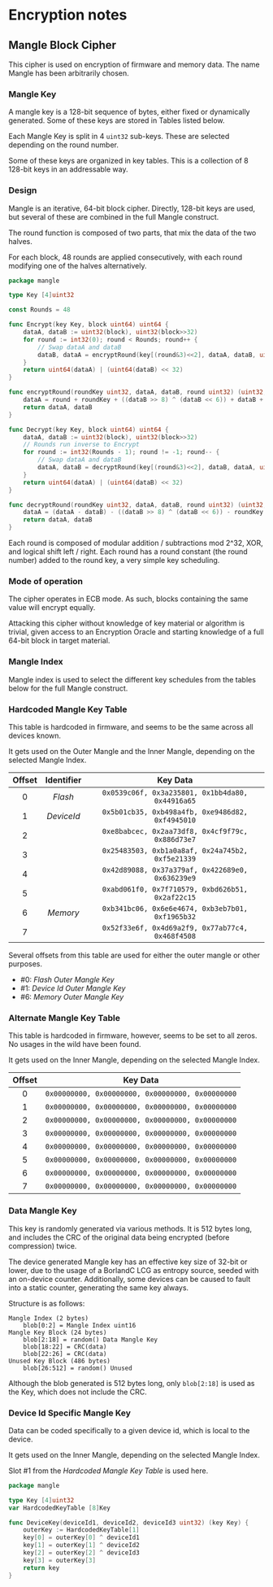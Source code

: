 # Encryption notes

## Mangle Block Cipher
This cipher is used on encryption of firmware and memory data. The name Mangle has been arbitrarily chosen.

### Mangle Key
A mangle key is a 128-bit sequence of bytes, either fixed or dynamically generated.
Some of these keys are stored in Tables listed below.

Each Mangle Key is split in 4 `uint32` sub-keys. These are selected depending on the round number. 

Some of these keys are organized in key tables. This is a collection of 8 128-bit keys in an addressable way.

### Design
Mangle is an iterative, 64-bit block cipher.
Directly, 128-bit keys are used, but several of these are combined in the full Mangle construct.

The round function is composed of two parts, that mix the data of the two halves.

For each block, 48 rounds are applied consecutively, with each round modifying one of the halves alternatively.

```go
package mangle

type Key [4]uint32

const Rounds = 48

func Encrypt(key Key, block uint64) uint64 {
	dataA, dataB := uint32(block), uint32(block>>32)
	for round := int32(0); round < Rounds; round++ {
		// Swap dataA and dataB
		dataB, dataA = encryptRound(key[(round&3)<<2], dataA, dataB, uint32(round))
	}
	return uint64(dataA) | (uint64(dataB) << 32)
}

func encryptRound(roundKey uint32, dataA, dataB, round uint32) (uint32, uint32) {
	dataA = round + roundKey + ((dataB >> 8) ^ (dataB << 6)) + dataB + dataA
	return dataA, dataB
}

func Decrypt(key Key, block uint64) uint64 {
	dataA, dataB := uint32(block), uint32(block>>32)
	// Rounds run inverse to Encrypt
	for round := int32(Rounds - 1); round != -1; round-- {
		// Swap dataA and dataB
		dataA, dataB = decryptRound(key[(round&3)<<2], dataB, dataA, uint32(round))
	}
	return uint64(dataA) | (uint64(dataB) << 32)
}

func decryptRound(roundKey uint32, dataA, dataB, round uint32) (uint32, uint32) {
	dataA = (dataA - dataB) - ((dataB >> 8) ^ (dataB << 6)) - roundKey - round
	return dataA, dataB
}
```

Each round is composed of modular addition / subtractions mod 2^32, XOR, and logical shift left / right.
Each round has a round constant (the round number) added to the round key, a very simple key scheduling.

### Mode of operation
The cipher operates in ECB mode. As such, blocks containing the same value will encrypt equally.

Attacking this cipher without knowledge of key material or algorithm is trivial,
given access to an Encryption Oracle and starting knowledge of a full 64-bit block in target material.


### Mangle Index
Mangle index is used to select the different key schedules from the tables below for the full Mangle construct.

### Hardcoded Mangle Key Table

This table is hardcoded in firmware, and seems to be the same across all devices known.

It gets used on the Outer Mangle and the Inner Mangle, depending on the selected Mangle Index.

| Offset | Identifier |                     Key Data                     |
|:------:|:----------:|:------------------------------------------------:|
|   0    |  _Flash_   | `0x0539c06f, 0x3a235801, 0x1bb4da80, 0x44916a65` |
|   1    | _DeviceId_ | `0x5b01cb35, 0xb498a4fb, 0xe9486d82, 0xf4945010` |
|   2    |            | `0xe8babcec, 0x2aa73df8, 0x4cf9f79c, 0x886d73e7` |
|   3    |            | `0x25483503, 0xb1a0a8af, 0x24a745b2, 0xf5e21339` |
|   4    |            | `0x42d89088, 0x37a379af, 0x422689e0, 0x636239e9` |
|   5    |            | `0xabd061f0, 0x7f710579, 0xbd626b51, 0x2af22c15` |
|   6    |  _Memory_  | `0xb341bc06, 0x6e6e4674, 0xb3eb7b01, 0xf1965b32` |
|   7    |            | `0x52f33e6f, 0x4d69a2f9, 0x77ab77c4, 0x468f4508` |

Several offsets from this table are used for either the outer mangle or other purposes.
* #0: _Flash Outer Mangle Key_
* #1: _Device Id Outer Mangle Key_
* #6: _Memory Outer Mangle Key_

### Alternate Mangle Key Table

This table is hardcoded in firmware, however, seems to be set to all zeros. No usages in the wild have been found.

It gets used on the Inner Mangle, depending on the selected Mangle Index.

| Offset |                     Key Data                     |
|:------:|:------------------------------------------------:|
|   0    | `0x00000000, 0x00000000, 0x00000000, 0x00000000` |
|   1    | `0x00000000, 0x00000000, 0x00000000, 0x00000000` |
|   2    | `0x00000000, 0x00000000, 0x00000000, 0x00000000` |
|   3    | `0x00000000, 0x00000000, 0x00000000, 0x00000000` |
|   4    | `0x00000000, 0x00000000, 0x00000000, 0x00000000` |
|   5    | `0x00000000, 0x00000000, 0x00000000, 0x00000000` |
|   6    | `0x00000000, 0x00000000, 0x00000000, 0x00000000` |
|   7    | `0x00000000, 0x00000000, 0x00000000, 0x00000000` |


### Data Mangle Key
This key is randomly generated via various methods. It is 512 bytes long,
and includes the CRC of the original data being encrypted (before compression) twice.

The device generated Mangle key has an effective key size of 32-bit or lower,
due to the usage of a BorlandC LCG as entropy source, seeded with an on-device counter.
Additionally, some devices can be caused to fault into a static counter, generating the same key always.


Structure is as follows:
```
Mangle Index (2 bytes)
    blob[0:2] = Mangle Index uint16
Mangle Key Block (24 bytes)
    blob[2:18] = random() Data Mangle Key
    blob[18:22] = CRC(data)
    blob[22:26] = CRC(data)
Unused Key Block (486 bytes)    
    blob[26:512] = random() Unused
```

Although the blob generated is 512 bytes long, only `blob[2:18]` is used as the Key, which does not include the CRC.

### Device Id Specific Mangle Key
Data can be coded specifically to a given device id, which is local to the device.

It gets used on the Inner Mangle, depending on the selected Mangle Index.

Slot #1 from the _Hardcoded Mangle Key Table_ is used here.

```go
package mangle

type Key [4]uint32
var HardcodedKeyTable [8]Key

func DeviceKey(deviceId1, deviceId2, deviceId3 uint32) (key Key) {
	outerKey := HardcodedKeyTable[1]
	key[0] = outerKey[0] ^ deviceId1
	key[1] = outerKey[1] ^ deviceId2
	key[2] = outerKey[2] ^ deviceId3
	key[3] = outerKey[3]
	return key
}
```
